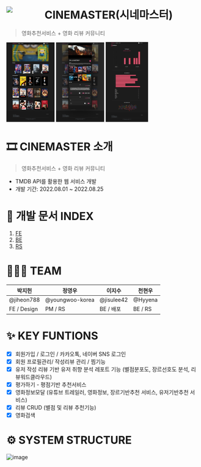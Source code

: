 # <img align="left" src="https://user-images.githubusercontent.com/90181028/206124268-708dfc4e-f7ad-488d-9659-f30fbaed4507.png" width="100px" /> CINEMASTER(시네마스터)

> 영화추천서비스 + 영화 리뷰 커뮤니티

<div align='left'>
<img src="./images/home.png" width="25%"/>
<img src="./images/modal.png" width="25%"/>
<img src="./images/report.png" width="22%"/>
</div>

# 🎞 CINEMASTER 소개

> 영화추천서비스 + 영화 리뷰 커뮤니티

- TMDB API를 활용한 웹 서비스 개발
- 개발 기간: 2022.08.01 ~ 2022.08.25

# 📑 개발 문서 INDEX

1. [FE](./fe/README.md)
2. [BE](./be/README.md)
3. [RS](./recommendation/README.md)

# 👩🏻‍💻 TEAM

| 박지헌      | 정영우          | 이지수     | 천현우  |
| ----------- | --------------- | ---------- | ------- |
| @jiheon788  | @youngwoo-korea | @jisulee42 | @Hyyena |
| FE / Design | PM / RS         | BE / 배포  | BE / RS |

# ✨ KEY FUNTIONS

- [x] 회원가입 / 로그인 / 카카오톡, 네이버 SNS 로그인
- [x] 회원 프로필관리/ 작성리뷰 관리 / 찜기능
- [x] 유저 작성 리뷰 기반 유저 취향 분석 레포트 기능 (별점분포도, 장르선호도 분석, 리뷰워드클라우드)
- [x] 평가하기 - 평점기반 추천서비스
- [x] 영화정보모달 (유튜브 트레일러, 영화정보, 장르기반추천 서비스, 유저기반추천 서비스)
- [x] 리뷰 CRUD (별점 및 리뷰 추천기능)
- [x] 영화검색

# ⚙ SYSTEM STRUCTURE

![image](https://user-images.githubusercontent.com/90181028/206125875-a396628d-ed2b-47c1-9f74-79713d356ef8.png)

</br>
